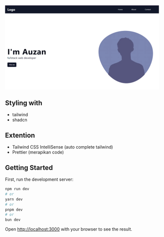 ![web](./public/personal-web.png)

## Styling with 
- tailwind
- shadcn

## Extention
- Tailwind CSS IntelliSense (auto complete tailwind)
- Prettier (merapikan code)


## Getting Started

First, run the development server:

```bash
npm run dev
# or
yarn dev
# or
pnpm dev
# or
bun dev
```

Open [http://localhost:3000](http://localhost:3000) with your browser to see the result.